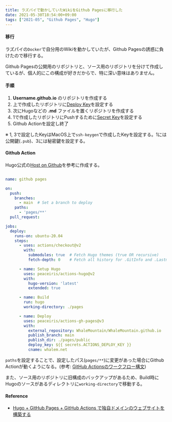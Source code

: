 ```yaml
---
title: ラズパイで動かしていたWikiをGithub Pagesに移行した
date: 2021-05-30T18:54:00+09:00
tags: ["2021-05", "Github Pages", "Hugo"]
---
```


#### 移行

ラズパイの`Docker`で自分用のWikiを動かしていたが、Github Pagesの誘惑に負けたので移行する。

Github Pagesの公開用のリポジトリと、ソース用のリポジトリを分けて作成しているが、個人的にこの構成が好きだからで、特に深い意味はありません。

#### 手順

1. **Username.github.io** のリポジトリを作成する
1. 上で作成したリポジトリに[Deploy Key](https://docs.github.com/ja/developers/overview/managing-deploy-keys#デプロイキー)を設定する
1. 次にHugoなどの **.md** ファイルを置くリポジトリを作成する
1. 1で作成したリポジトリにPushするために[Secret Key](https://docs.github.com/ja/actions/reference/encrypted-secrets#リポジトリの暗号化されたシークレットの作成)を設定する
1. Github Actionを設定し終了

※ 1, 3で設定したKeyはMacOS上で`ssh-keygen`で作成したKeyを設定する。1には公開鍵(`.pub`)、3には秘密鍵を設定する。

#### Github Action

Hugo公式の[Host on Github](https://gohugo.io/hosting-and-deployment/hosting-on-github/)を参考に作成する。


```yaml

name: github pages

on:
  push:
    branches:
      - main  # Set a branch to deploy
    paths:
      - 'pages/**'
  pull_request:

jobs:
  deploy:
    runs-on: ubuntu-20.04
    steps:
      - uses: actions/checkout@v2
        with:
          submodules: true  # Fetch Hugo themes (true OR recursive)
          fetch-depth: 0    # Fetch all history for .GitInfo and .Lastmod

      - name: Setup Hugo
        uses: peaceiris/actions-hugo@v2
        with:
          hugo-version: 'latest'
          extended: true

      - name: Build
        run: hugo
        working-directory: ./pages

      - name: Deploy
        uses: peaceiris/actions-gh-pages@v3
        with: 
          external_repository: WhaleMountain/WhaleMountain.github.io
          publish_branch: main
          publish_dir: ./pages/public
          deploy_key: ${{ secrets.ACTIONS_DEPLOY_KEY }}
          cname: whalem.net
```

`paths`を設定することで、設定したパス(`pages/**`)に変更があった場合にGithub Actionが動くようになる。(参考: [GitHub Actionsのワークフロー構文](https://docs.github.com/ja/actions/reference/workflow-syntax-for-github-actions))

また、ソース用のリポジトリに旧構成のバックアップがあるため、Build時にHugoのソースがあるディレクトリに`working-directory`で移動する。

#### Reference

* [Hugo + GitHub Pages + GitHub Actions で独自ドメインのウェブサイトを構築する](https://zenn.dev/nikaera/articles/hugo-github-actions-for-github-pages)
